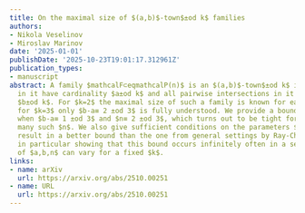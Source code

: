 ```yaml
---
title: On the maximal size of $(a,b)$-town$±od k$ families
authors:
- Nikola Veselinov
- Miroslav Marinov
date: '2025-01-01'
publishDate: '2025-10-23T19:01:17.312961Z'
publication_types:
- manuscript
abstract: A family $mathcalF⊂eqmathcalP(n)$ is an $(a,b)$-town$±od k$ if all sets
  in it have cardinality $a±od k$ and all pairwise intersections in it have cardinality
  $b±od k$. For $k=2$ the maximal size of such a family is known for each $a,b$, while
  for $k=3$ only $b-a≡ 2 ±od 3$ is fully understood. We provide a bound for $k=3$
  when $b-a≡ 1 ±od 3$ and $n≡ 2 ±od 3$, which turns out to be tight for infinitely
  many such $n$. We also give sufficient conditions on the parameters $a,b,k,n$, which
  result in a better bound than the one from general settings by Ray-Chaudhuri--Wilson,
  in particular showing that this bound occurs infinitely often in a sense where all
  of $a,b,n$ can vary for a fixed $k$.
links:
- name: arXiv
  url: https://arxiv.org/abs/2510.00251
- name: URL
  url: https://arxiv.org/abs/2510.00251
---
```

